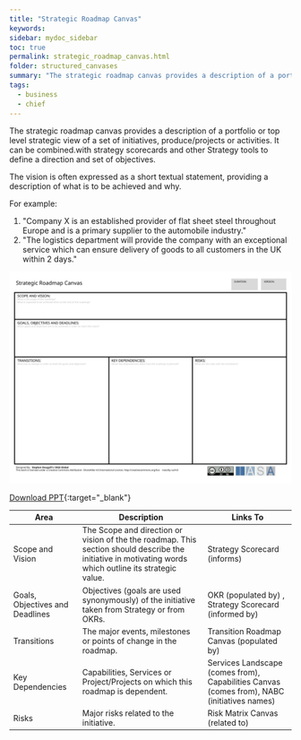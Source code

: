 ```yaml
---
title: "Strategic Roadmap Canvas"
keywords: 
sidebar: mydoc_sidebar
toc: true
permalink: strategic_roadmap_canvas.html
folder: structured_canvases
summary: "The strategic roadmap canvas provides a description of a portfolio or top level strategic view of a set of initiatives, produce/projects or activities."
tags: 
  - business
  - chief
---
```


The strategic roadmap canvas provides a description of a portfolio or top level strategic view of a set of initiatives, produce/projects or activities. It can be combined.with strategy scorecards and other Strategy tools to define a direction and set of objectives.

The vision is often expressed as a short textual statement, providing a description of what is to be achieved and why.

For example:

1. "Company X is an established provider of flat sheet steel throughout Europe and is a primary supplier to the automobile industry."
2. "The logistics department will provide the company with an exceptional service which can ensure delivery of goods to all customers in the UK within 2 days."

![image001](media/strategic_roadmap_canvas001.svg)

[Download PPT](media/ppt/strategic_roadmap_canvas.ppt){:target="_blank"}

| Area                            | Description                                                                                                                                              | Links To                                                                                    |
| ------------------------------- | -------------------------------------------------------------------------------------------------------------------------------------------------------- | ------------------------------------------------------------------------------------------- |
| Scope and Vision                | The Scope and direction or vision of the the roadmap. This section should describe the initiative in motivating words which outline its strategic value. | Strategy Scorecard (informs)                                                                |
| Goals, Objectives and Deadlines | Objectives (goals are used synonymously) of the initiative taken from Strategy or from OKRs.                                                             | OKR (populated by) , Strategy Scorecard (informed by)                                       |
| Transitions                     | The major events, milestones or points of change in the roadmap.                                                                                         | Transition Roadmap Canvas (populated by)                                                    |
| Key Dependencies                | Capabilities, Services or Project/Projects on which this roadmap is dependent.                                                                           | Services Landscape (comes from), Capabilities Canvas (comes from), NABC (initiatives names) |
| Risks                           | Major risks related to the initiative.                                                                                                                   | Risk Matrix Canvas (related to)                                                             |